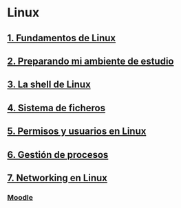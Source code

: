# Linux

## [1. Fundamentos de Linux](./fundamentosLinux.md)

## [2. Preparando mi ambiente de estudio](./preparandoMiAmbienteEstudio.md)

## [3. La shell de Linux](./laShellLinux.md)

## [4. Sistema de ficheros](./sistemaArchivos.md)

## [5. Permisos y usuarios en Linux](./permisosUsuarios.md)

## [6. Gestión de procesos]()

## [7. Networking en Linux]()

### [Moodle](https://educacion.pilares.cdmx.gob.mx/)